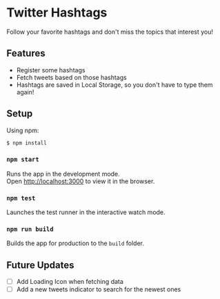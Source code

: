 # Twitter Hashtags

Follow your favorite hashtags and don't miss the topics that interest you!

## Features

- Register some hashtags
- Fetch tweets based on those hashtags
- Hashtags are saved in Local Storage, so you don't have to type them again!

## Setup

Using npm:

```bash
$ npm install
```

### `npm start`

Runs the app in the development mode.<br />
Open [http://localhost:3000](http://localhost:3000) to view it in the browser.

### `npm test`

Launches the test runner in the interactive watch mode.<br />

### `npm run build`

Builds the app for production to the `build` folder.<br />

## Future Updates

- [ ] Add Loading Icon when fetching data
- [ ] Add a new tweets indicator to search for the newest ones

